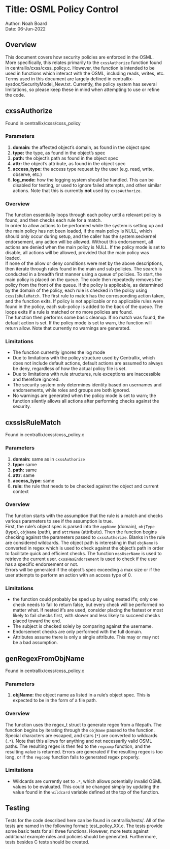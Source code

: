 # **Title:**	OSML Policy Control
Author:	Noah Board  
Date: 06-Jun-2022  
  
## Overview
This document covers how security policies are enforced in the OSML. More specifically, this relates primarily to the `cxssAuthorize` function found in centrallix/cxss/cxss_policy.c. However, the function is intended to be used in functions which interact with the OSML, including reads, writes, etc. Terms used in this document are largely defined in centrallix-sysdoc/SecurityModel_New.txt. Currently, the policy system has several limitations, so please keep these in mind when attempting to use or refine the code. 

     
## cxssAuthorize 
Found in centrallix/cxss/cxss_policy  

### Parameters
1. **domain:** the affected object’s domain, as found in the object spec
2. **type:** the type, as found in the object’s spec
3. **path:** the object’s path as found in the object spec
4. **attr:** the object’s attribute, as found in the object spec
5. **access_type:** the access type request by the user (e.g. read, write, observe, etc.)
6. **log_mode:** how the logging system should be handled. This can be disabled for testing, or used to ignore failed attempts, and other similar actions. Note that this is currently **not** used by `cxssAuthorize`.  

### Overview
The function essentially loops through each policy until a relevant policy is found, and then checks each rule for a match.  
In order to allow actions to be performed while the system is setting up and the main policy has not been loaded, if the main policy is NULL, which should only occur during setup, and the caller has the system:seckernel endorsement, any action will be allowed. Without this endorsement, all actions are denied when the main policy is NULL. 
If the policy mode is set to disable, all actions will be allowed, provided that the main policy was loaded.   
If none of the allow or deny conditions were met by the above descriptions, then iterate through rules found in the main and sub policies. The search is conducted in a breadth first manner using a queue of policies. To start, the main policy is placed on the queue. The code then repeatedly removes the policy from the front of the queue. If the policy is applicable, as determined by the domain of the policy, each rule is checked in the policy using `cxssIsRuleMatch`. The first rule to match has the corresponding action taken, and the function exits. If policy is not applicable or no applicable rules were found in the policy, each sub-policy is added to the back of the queue. The loops exits if a rule is matched or no more policies are found.   
The function then performs some basic cleanup. If no match was found, the default action is set. If the policy mode is set to warn, the function will return allow. Note that currently no warnings are generated.   

### Limitations
- The function currently ignores the log mode
- Due to limitations with the policy structure used by Centrallix, which does not include default actions, default actions are assumed to always be deny, regardless of how the actual policy file is set. 
- Due to limitations with rule structures, rule exceptions are inaccessible and therefore ignored. 
- The security system only determines identity based on usernames and endorsements, while roles and groups are both ignored. 
- No warnings are generated when the policy mode is set to warn; the function silently allows all actions after performing checks against the security. 


## cxssIsRuleMatch
Found in centrallix/cxss/cxss_policy.c

### Parameters
1. **domain:** same as in `cxssAuthorize`
2. **type:** same
3. **path:** same
4. **attr:** same
5. **access_type:** same
6. **rule:** the rule that needs to be checked against the object and current context

### Overview  
The function starts with the assumption that the rule is a match and checks various parameters to see if the assumption is true.   
First, the rule’s object spec is parsed into the `appName` (domain), `objType` (type), `objName` (path), and `attrName` (attribute). Then the function begins checking against the parameters passed to `cxssAuthorize`. Blanks in the rule are considered wildcards. The object path is interesting in that `objName` is converted in regex which is used to check against the object’s path in order to facilitate quick and efficient checks. The function `mssUserName` is used to retrieve the current user. `cxssHasEndorsement` is used to check if the user has a specific endorsement or not.   
Errors will be generated if the object’s spec exceeding a max size or if the user attempts to perform an action with an access type of 0.  

### Limitations
- the function could probably be sped up by using nested if’s; only one check needs to fail to return false, but every check will be performed no matter what. If nested if’s are used, consider placing the fastest or most likely to fail checks first, with slower and less likely to succeed checks placed toward the end. 
- The subject is checked solely by comparing against the username. 
- Endorsement checks are only performed with the full domain.
- Attributes assume there is only a single attribute. This may or may not be a bad assumption. 

  
## genRegexFromObjName
Found in centrallix/cxss/cxss_policy.c
### Parameters
1. **objName:** the object name as listed in a rule’s object spec. This is expected to be in the form of a file path.
### Overview
The function uses the regex_t struct to generate regex from a filepath. 
The function begins by iterating through the `objName` passed to the function. Special characters are escaped, and stars (`*`) are converted to wildcards (`.*`). Note that this allows for anything and not necessarily valid OSML paths. The resulting regex is then fed to the `regcomp` function, and the resulting value is returned. 
Errors are generated if the resulting regex is too long, or if the `regcomp` function fails to generated regex properly. 
### Limitations
- Wildcards are currently set to `.*`, which allows potentially invalid OSML values to be evaluated. This could be changed simply by updating the value found in the `wildcard` variable defined at the top of the function. 


## Testing
Tests for the code described here can be found in centrallix/tests/. All of the tests are named in the following format: test_policy_XX.c. The tests provide some basic tests for all three functions. However, more tests against additional example rules and policies should be generated. Furthermore, tests besides C tests should be created.  